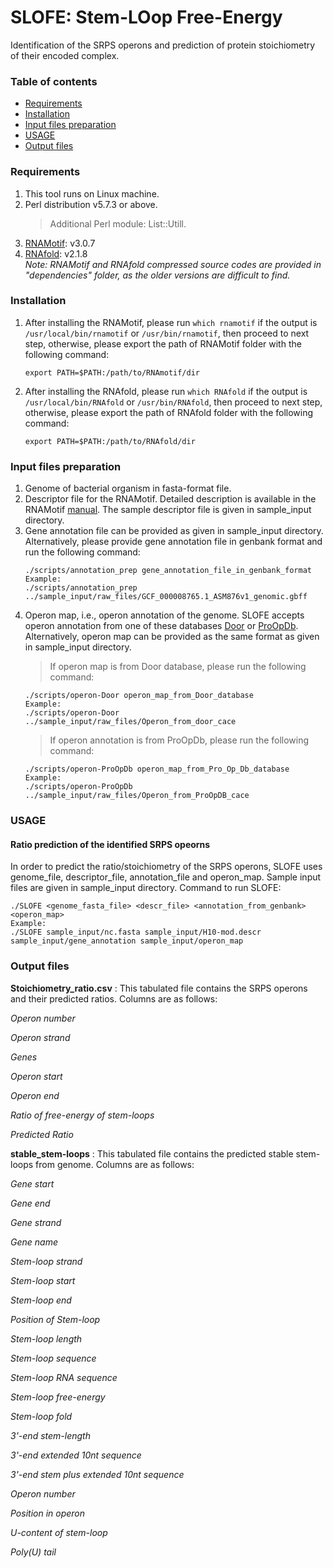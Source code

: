 # SLOFE: Stem-LOop Free-Energy
Identification of the SRPS operons and prediction of protein stoichiometry of their encoded complex.

### Table of contents
* [Requirements](#Requirements)
* [Installation](#Installation)
* [Input files preparation](#Input-files-preparation)
* [USAGE](#USAGE)
* [Output files](#Output-files)


### Requirements

1. This tool runs on Linux machine.
2. Perl distribution v5.7.3 or above.
	> Additional Perl module: List::Utill.
3. [RNAMotif](http://casegroup.rutgers.edu/casegr-sh-2.5.html): v3.0.7
4. [RNAfold](https://www.tbi.univie.ac.at/RNA/#download): v2.1.8  
*Note: RNAMotif and RNAfold compressed source codes are provided in "dependencies" folder, as the older versions are difficult to find.*

### Installation
1. After installing the RNAMotif, please run `which rnamotif` if the output is `/usr/local/bin/rnamotif` or `/usr/bin/rnamotif`, then proceed to next step, otherwise, please export the path of RNAMotif folder with the following command:
	```
	export PATH=$PATH:/path/to/RNAmotif/dir
	```
	
2. After installing the RNAfold, please run `which RNAfold` if the output is `/usr/local/bin/RNAfold` or `/usr/bin/RNAfold`, then proceed to next step, otherwise, please export the path of RNAfold folder with the following command:
	```
	export PATH=$PATH:/path/to/RNAfold/dir
	```
### Input files preparation
1. Genome of bacterial organism in fasta-format file.
2. Descriptor file for the RNAMotif. Detailed description is available in the RNAMotif [manual](http://casegroup.rutgers.edu/rnamotif.pdf). The sample descriptor file is given in sample_input directory.
3. Gene annotation file can be provided as given in sample_input directory. Alternatively, please provide gene annotation file in genbank format and run the following command:
	```
	./scripts/annotation_prep gene_annotation_file_in_genbank_format
	Example:
	./scripts/annotation_prep ../sample_input/raw_files/GCF_000008765.1_ASM876v1_genomic.gbff
	```
4. Operon map, i.e., operon annotation of the genome. SLOFE accepts operon annotation from one of these databases [Door](http://161.117.81.224/DOOR2/) or [ProOpDb](http://biocomputo2.ibt.unam.mx/OperonPredictor/). Alternatively, operon map can be provided as the same format as given in sample_input directory.
	> If operon map is from Door database, please run the following command:
	```
	./scripts/operon-Door operon_map_from_Door_database
	Example:
	./scripts/operon-Door ../sample_input/raw_files/Operon_from_door_cace
	```
	>If operon annotation is from ProOpDb, please run the following command:
	```
	./scripts/operon-ProOpDb operon_map_from_Pro_Op_Db_database
	Example:
	./scripts/operon-ProOpDb ../sample_input/raw_files/Operon_from_ProOpDB_cace
	```
### USAGE
#### Ratio prediction of the identified SRPS opeorns
In order to predict the ratio/stoichiometry of the SRPS operons, SLOFE uses genome_file, descriptor_file, annotation_file and operon_map. Sample input files are given in sample_input directory. Command to run SLOFE: 

	
	./SLOFE <genome_fasta_file> <descr_file> <annotation_from_genbank> <operon_map>
	Example:
	./SLOFE sample_input/nc.fasta sample_input/H10-mod.descr sample_input/gene_annotation sample_input/operon_map
	

### Output files
**Stoichiometry_ratio.csv** : This tabulated file contains the SRPS operons and their predicted ratios. Columns are as follows:

*Operon number*

*Operon strand*

*Genes*

*Operon start*

*Operon end*

*Ratio of free-energy of stem-loops*

*Predicted Ratio*


**stable_stem-loops** : This tabulated file contains the predicted stable stem-loops from genome. Columns are as follows:

*Gene start*

*Gene end*

*Gene strand*

*Gene name*

*Stem-loop strand*

*Stem-loop start*

*Stem-loop end*

*Position of Stem-loop*

*Stem-loop length*

*Stem-loop sequence*

*Stem-loop RNA sequence*

*Stem-loop free-energy*

*Stem-loop fold*

*3'-end stem-length*

*3'-end extended 10nt sequence*

*3'-end stem plus extended 10nt sequence*

*Operon number*

*Position in operon*

*U-content of stem-loop*

*Poly(U) tail*
